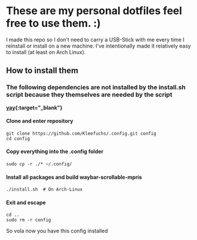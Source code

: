 **<h1>These are my personal dotfiles feel free to use them. :)</h1>**

I made this repo so I don't need to carry a USB-Stick with me every time I reinstall or install on a new machine.
I've intentionally made it relatively easy to install (at least on Arch Linux).

**<h2>How to install them</h2>**

**<h3>The following dependencies are not installed by the install.sh script because they themselves are needed by the script</h3>**
**[yay](https://github.com/Jguer/yay){:target="_blank"}**


**<h4>Clone and enter repository</h4>**

```
git clone https://github.com/Kleefuchs/.config.git config
cd config
```

**<h4>Copy everything into the .config folder</h4>**

```
sudo cp -r ./* ~/.config/
```

**<h4>Install all packages and build waybar-scrollable-mpris</h4>**

```
./install.sh  # On Arch-Linux
```

**<h4>Exit and escape</h4>**

```
cd ..
sudo rm -r config
```

So vola now you have this config installed
